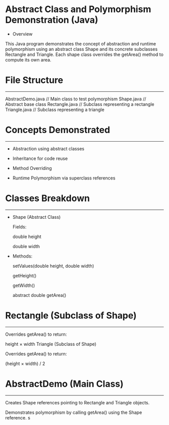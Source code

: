 # Abstract Class and Polymorphism Demonstration (Java)

* Overview

This Java program demonstrates the concept of abstraction and runtime polymorphism using an abstract class Shape and its concrete subclasses Rectangle and Triangle. Each shape class overrides the getArea() method to compute its own area.



# File Structure
----------------

AbstractDemo.java    // Main class to test polymorphism
Shape.java           // Abstract base class
Rectangle.java       // Subclass representing a rectangle
Triangle.java        // Subclass representing a triangle



# Concepts Demonstrated
-----------------------
* Abstraction using abstract classes

* Inheritance for code reuse

* Method Overriding

* Runtime Polymorphism via superclass references



# Classes Breakdown
-------------------
* Shape (Abstract Class)

	Fields:

	double height

	double width


* Methods:

	setValues(double height, double width)

	getHeight()

	getWidth()

	abstract double getArea()



# Rectangle (Subclass of Shape)
-------------------------------
Overrides getArea() to return:

height × width
Triangle (Subclass of Shape)

Overrides getArea() to return:

(height × width) / 2



# AbstractDemo (Main Class)
---------------------------
Creates Shape references pointing to Rectangle and Triangle objects.

Demonstrates polymorphism by calling getArea() using the Shape reference.
s